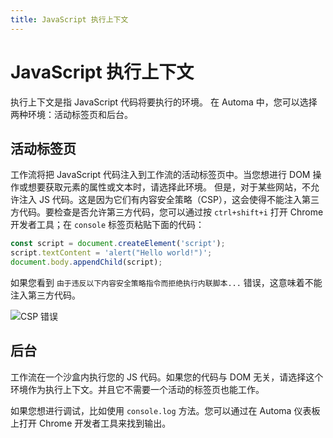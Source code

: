 ```yaml
---
title: JavaScript 执行上下文
---
```


# JavaScript 执行上下文
执行上下文是指 JavaScript 代码将要执行的环境。
在 Automa 中，您可以选择两种环境：活动标签页和后台。

## 活动标签页

工作流将把 JavaScript 代码注入到工作流的活动标签页中。当您想进行 DOM 操作或想要获取元素的属性或文本时，请选择此环境。
但是，对于某些网站，不允许注入 JS 代码。这是因为它们有内容安全策略（CSP），这会使得不能注入第三方代码。要检查是否允许第三方代码，您可以通过按 `ctrl+shift+i` 打开 Chrome 开发者工具；在 `console` 标签页粘贴下面的代码：
```js
const script = document.createElement('script');
script.textContent = 'alert("Hello world!")';
document.body.appendChild(script);
```

如果您看到 `由于违反以下内容安全策略指令而拒绝执行内联脚本...` 错误，这意味着不能注入第三方代码。

![CSP 错误](https://res.cloudinary.com/chat-story/image/upload/v1666334108/automa/chrome_hIZ8wpD5CC_dh5nfw.png)

## 后台

工作流在一个沙盒内执行您的 JS 代码。如果您的代码与 DOM 无关，请选择这个环境作为执行上下文。并且它不需要一个活动的标签页也能工作。

如果您想进行调试，比如使用 `console.log` 方法。您可以通过在 Automa 仪表板上打开 Chrome 开发者工具来找到输出。